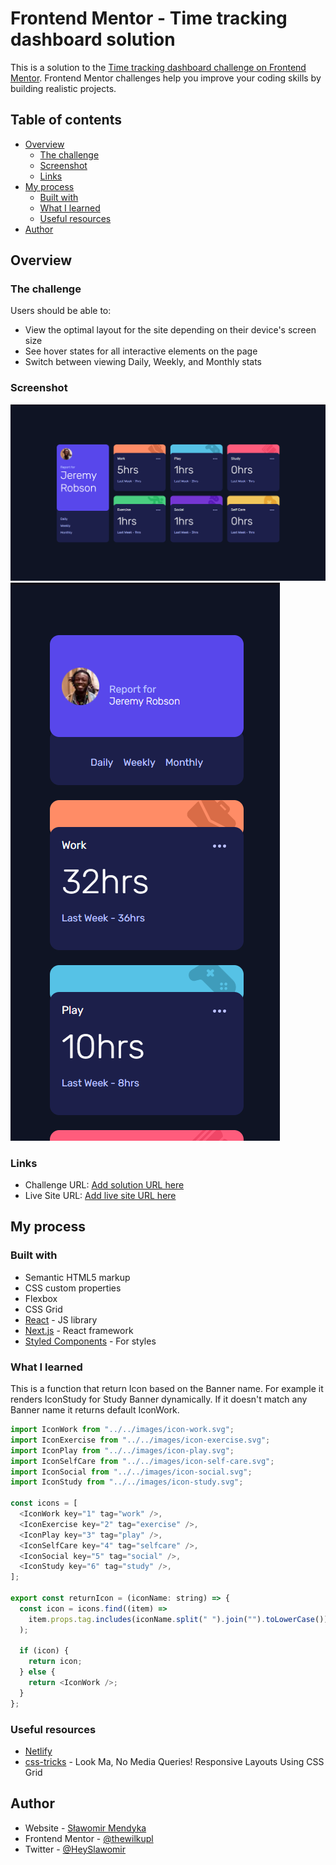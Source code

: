 # Frontend Mentor - Time tracking dashboard solution

This is a solution to the [Time tracking dashboard challenge on Frontend Mentor](https://www.frontendmentor.io/challenges/time-tracking-dashboard-UIQ7167Jw). Frontend Mentor challenges help you improve your coding skills by building realistic projects.

## Table of contents

- [Overview](#overview)
  - [The challenge](#the-challenge)
  - [Screenshot](#screenshot)
  - [Links](#links)
- [My process](#my-process)
  - [Built with](#built-with)
  - [What I learned](#what-i-learned)
  - [Useful resources](#useful-resources)
- [Author](#author)

## Overview

### The challenge

Users should be able to:

- View the optimal layout for the site depending on their device's screen size
- See hover states for all interactive elements on the page
- Switch between viewing Daily, Weekly, and Monthly stats

### Screenshot

![Final look of the website](./final/final.png)
![Mobile version](./final/final-mobile.png)

### Links

- Challenge URL: [Add solution URL here](https://www.frontendmentor.io/challenges/time-tracking-dashboard-UIQ7167Jw/)
- Live Site URL: [Add live site URL here](https://timetracker-nextjs.netlify.app)

## My process

### Built with

- Semantic HTML5 markup
- CSS custom properties
- Flexbox
- CSS Grid
- [React](https://reactjs.org/) - JS library
- [Next.js](https://nextjs.org/) - React framework
- [Styled Components](https://styled-components.com/) - For styles

### What I learned

This is a function that return Icon based on the Banner name. For example it renders IconStudy for Study Banner dynamically. If it doesn't match any Banner name it returns default IconWork.

```js
import IconWork from "../../images/icon-work.svg";
import IconExercise from "../../images/icon-exercise.svg";
import IconPlay from "../../images/icon-play.svg";
import IconSelfCare from "../../images/icon-self-care.svg";
import IconSocial from "../../images/icon-social.svg";
import IconStudy from "../../images/icon-study.svg";

const icons = [
  <IconWork key="1" tag="work" />,
  <IconExercise key="2" tag="exercise" />,
  <IconPlay key="3" tag="play" />,
  <IconSelfCare key="4" tag="selfcare" />,
  <IconSocial key="5" tag="social" />,
  <IconStudy key="6" tag="study" />,
];

export const returnIcon = (iconName: string) => {
  const icon = icons.find((item) =>
    item.props.tag.includes(iconName.split(" ").join("").toLowerCase())
  );

  if (icon) {
    return icon;
  } else {
    return <IconWork />;
  }
};
```

### Useful resources

- [Netlify](https://www.netlify.com/)
- [css-tricks](https://css-tricks.com/look-ma-no-media-queries-responsive-layouts-using-css-grid/) - Look Ma, No Media Queries! Responsive Layouts Using CSS Grid

## Author

- Website - [Sławomir Mendyka](https://www.slawomir.me)
- Frontend Mentor - [@thewilkupl](https://www.frontendmentor.io/profile/thewilkupl)
- Twitter - [@HeySlawomir](https://twitter.com/HeySlawomir)

